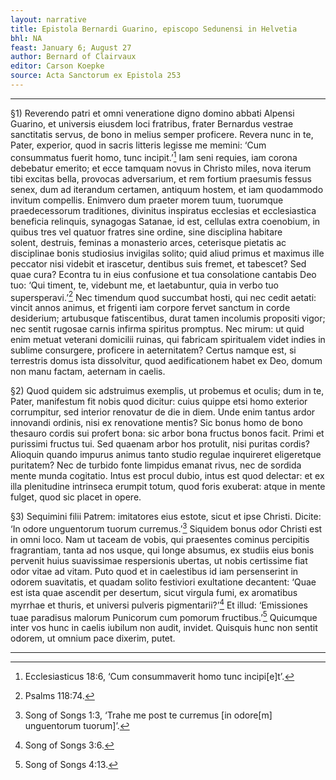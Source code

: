 ```yaml
---
layout: narrative
title: Epistola Bernardi Guarino, episcopo Sedunensi in Helvetia
bhl: NA
feast: January 6; August 27
author: Bernard of Clairvaux
editor: Carson Koepke
source: Acta Sanctorum ex Epistola 253
---
```


---

§1) Reverendo patri et omni veneratione digno domino abbati Alpensi Guarino, et universis eiusdem loci fratribus, frater Bernardus vestrae sanctitatis servus, de bono in melius semper proficere. Revera nunc in te, Pater, experior, quod in sacris litteris legisse me memini: ‘Cum consummatus fuerit homo, tunc incipit.’[^1] Iam seni requies, iam corona debebatur emerito; et ecce tamquam novus in Christo miles, nova iterum tibi excitas bella, provocas adversarium, et rem fortium praesumis fessus senex, dum ad iterandum certamen, antiquum hostem, et iam quodammodo invitum compellis. Enimvero dum praeter morem tuum, tuorumque praedecessorum traditiones, divinitus inspiratus ecclesias et ecclesiastica beneficia relinquis, synagogas Satanae, id est, cellulas extra coenobium, in quibus tres vel quatuor fratres sine ordine, sine disciplina habitare solent, destruis, feminas a monasterio arces, ceterisque pietatis ac disciplinae bonis studiosius invigilas solito; quid aliud primus et maximus ille peccator nisi videbit et irascetur, dentibus suis fremet, et tabescet? Sed quae cura? Econtra tu in eius confusione et tua consolatione cantabis Deo tuo: ‘Qui timent, te, videbunt me, et laetabuntur, quia in verbo tuo supersperavi.’[^2] Nec timendum quod succumbat hosti, qui nec cedit aetati: vincit annos animus, et frigenti iam corpore fervet sanctum in corde desiderium; artubusque fatiscentibus, durat tamen incolumis propositi vigor; nec sentit rugosae carnis infirma spiritus promptus. Nec mirum: ut quid enim metuat veterani domicilii ruinas, qui fabricam spiritualem videt indies in sublime consurgere, proficere in aeternitatem? Certus namque est, si terrestris domus ista dissolvitur, quod aedificationem habet ex Deo, domum non manu factam, aeternam in caelis.

§2) Quod quidem sic adstruimus exemplis, ut probemus et oculis; dum in te, Pater, manifestum fit nobis quod dicitur: cuius quippe etsi homo exterior corrumpitur, sed interior renovatur de die in diem. Unde enim tantus ardor innovandi ordinis, nisi ex renovatione mentis? Sic bonus homo de bono thesauro cordis sui profert bona: sic arbor bona fructus bonos facit. Primi et purissimi fructus tui. Sed quaenam arbor hos protulit, nisi puritas cordis? Alioquin quando impurus animus tanto studio regulae inquireret eligeretque puritatem? Nec de turbido fonte limpidus emanat rivus, nec de sordida mente munda cogitatio. Intus est procul dubio, intus est quod delectar: et ex illa plenitudine intrinseca erumpit totum, quod foris exuberat: atque in mente fulget, quod sic placet in opere.

§3) Sequimini filii Patrem: imitatores eius estote, sicut et ipse Christi. Dicite: ‘In odore unguentorum tuorum curremus.’[^3] Siquidem bonus odor Christi est in omni loco. Nam ut taceam de vobis, qui praesentes cominus percipitis fragrantiam, tanta ad nos usque, qui longe absumus, ex studiis eius bonis pervenit huius suavissimae respersionis ubertas, ut nobis certissime fiat odor vitae ad vitam. Puto quod et in caelestibus id iam persenserint in odorem suavitatis, et quadam solito festiviori exultatione decantent: ‘Quae est ista quae ascendit per desertum, sicut virgula fumi, ex aromatibus myrrhae et thuris, et universi pulveris pigmentarii?’[^4] Et illud: ‘Emissiones tuae paradisus malorum Punicorum cum pomorum fructibus.’[^5] Quicumque inter vos hunc in caelis iubilum non audit, invidet. Quisquis hunc non sentit odorem, ut omnium pace dixerim, putet. 

---

[^1]: Ecclesiasticus 18:6, ‘Cum consummaverit homo tunc incipi[e]t’.
[^2]: Psalms 118:74.
[^3]: Song of Songs 1:3, ‘Trahe me post te curremus [in odore[m] unguentorum tuorum]’. 
[^4]: Song of Songs 3:6. 
[^5]: Song of Songs 4:13. 
